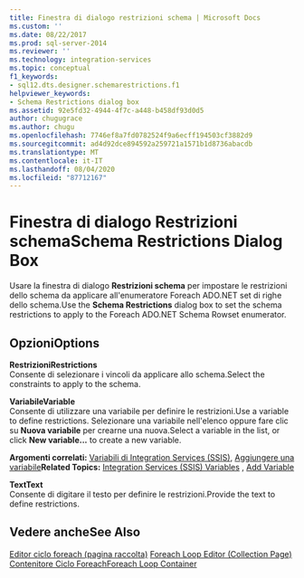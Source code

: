 ```yaml
---
title: Finestra di dialogo restrizioni schema | Microsoft Docs
ms.custom: ''
ms.date: 08/22/2017
ms.prod: sql-server-2014
ms.reviewer: ''
ms.technology: integration-services
ms.topic: conceptual
f1_keywords:
- sql12.dts.designer.schemarestrictions.f1
helpviewer_keywords:
- Schema Restrictions dialog box
ms.assetid: 92e5fd32-4944-4f7c-a448-b458df93d0d5
author: chugugrace
ms.author: chugu
ms.openlocfilehash: 7746ef8a7fd0782524f9a6ecff194503cf3882d9
ms.sourcegitcommit: ad4d92dce894592a259721a1571b1d8736abacdb
ms.translationtype: MT
ms.contentlocale: it-IT
ms.lasthandoff: 08/04/2020
ms.locfileid: "87712167"
---
```

# <a name="schema-restrictions-dialog-box"></a><span data-ttu-id="dfa48-102">Finestra di dialogo Restrizioni schema</span><span class="sxs-lookup"><span data-stu-id="dfa48-102">Schema Restrictions Dialog Box</span></span>
  <span data-ttu-id="dfa48-103">Usare la finestra di dialogo **Restrizioni schema** per impostare le restrizioni dello schema da applicare all'enumeratore Foreach ADO.NET set di righe dello schema.</span><span class="sxs-lookup"><span data-stu-id="dfa48-103">Use the **Schema Restrictions** dialog box to set the schema restrictions to apply to the Foreach ADO.NET Schema Rowset enumerator.</span></span>  
  
## <a name="options"></a><span data-ttu-id="dfa48-104">Opzioni</span><span class="sxs-lookup"><span data-stu-id="dfa48-104">Options</span></span>  
 <span data-ttu-id="dfa48-105">**Restrizioni**</span><span class="sxs-lookup"><span data-stu-id="dfa48-105">**Restrictions**</span></span>  
 <span data-ttu-id="dfa48-106">Consente di selezionare i vincoli da applicare allo schema.</span><span class="sxs-lookup"><span data-stu-id="dfa48-106">Select the constraints to apply to the schema.</span></span>  
  
 <span data-ttu-id="dfa48-107">**Variabile**</span><span class="sxs-lookup"><span data-stu-id="dfa48-107">**Variable**</span></span>  
 <span data-ttu-id="dfa48-108">Consente di utilizzare una variabile per definire le restrizioni.</span><span class="sxs-lookup"><span data-stu-id="dfa48-108">Use a variable to define restrictions.</span></span> <span data-ttu-id="dfa48-109">Selezionare una variabile nell'elenco oppure fare clic su **Nuova variabile** per crearne una nuova.</span><span class="sxs-lookup"><span data-stu-id="dfa48-109">Select a variable in the list, or click **New variable...** to create a new variable.</span></span>  
  
 <span data-ttu-id="dfa48-110">**Argomenti correlati:** [Variabili di Integration Services &#40;SSIS&#41;](integration-services-ssis-variables.md), [Aggiungere una variabile](../../2014/integration-services/add-variable.md)</span><span class="sxs-lookup"><span data-stu-id="dfa48-110">**Related Topics:** [Integration Services &#40;SSIS&#41; Variables](integration-services-ssis-variables.md) , [Add Variable](../../2014/integration-services/add-variable.md)</span></span>  
  
 <span data-ttu-id="dfa48-111">**Text**</span><span class="sxs-lookup"><span data-stu-id="dfa48-111">**Text**</span></span>  
 <span data-ttu-id="dfa48-112">Consente di digitare il testo per definire le restrizioni.</span><span class="sxs-lookup"><span data-stu-id="dfa48-112">Provide the text to define restrictions.</span></span>  
  
## <a name="see-also"></a><span data-ttu-id="dfa48-113">Vedere anche</span><span class="sxs-lookup"><span data-stu-id="dfa48-113">See Also</span></span>  
 <span data-ttu-id="dfa48-114">[Editor ciclo foreach &#40;pagina raccolta&#41;](../../2014/integration-services/foreach-loop-editor-collection-page.md) </span><span class="sxs-lookup"><span data-stu-id="dfa48-114">[Foreach Loop Editor &#40;Collection Page&#41;](../../2014/integration-services/foreach-loop-editor-collection-page.md) </span></span>  
 [<span data-ttu-id="dfa48-115">Contenitore Ciclo Foreach</span><span class="sxs-lookup"><span data-stu-id="dfa48-115">Foreach Loop Container</span></span>](control-flow/foreach-loop-container.md)  
  
  
